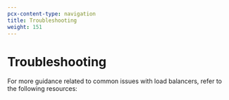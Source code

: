 ```yaml
---
pcx-content-type: navigation
title: Troubleshooting
weight: 151
---
```


# Troubleshooting

For more guidance related to common issues with load balancers, refer to the following resources:

<DirectoryListing path="/troubleshooting"/>

